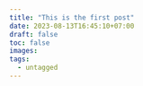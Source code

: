```yaml
---
title: "This is the first post"
date: 2023-08-13T16:45:10+07:00
draft: false
toc: false
images:
tags:
  - untagged
---
```


